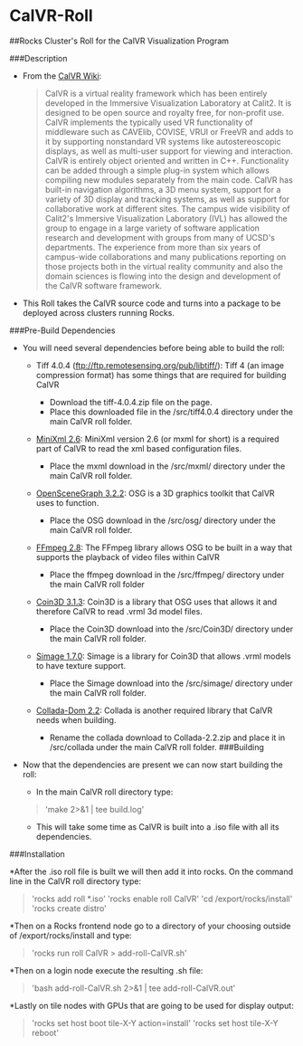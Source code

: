 # CalVR-Roll
##Rocks Cluster's Roll for the CalVR Visualization Program

###Description

 *  From the [CalVR Wiki](http://ivl.calit2.net/wiki/index.php/CalVR):

	> CalVR is a virtual reality framework which has been entirely developed in the Immersive Visualization Laboratory at Calit2. It is designed to be open source and royalty free, for non-profit use. CalVR implements the typically used VR functionality of middleware such as CAVElib, COVISE, VRUI or FreeVR and adds to it by supporting nonstandard VR systems like autostereoscopic displays, as well as multi-user support for viewing and interaction. CalVR is entirely object oriented and written in C++. Functionality can be added through a simple plug-in system which allows compiling new modules separately from the main code. CalVR has built-in navigation algorithms, a 3D menu system, support for a variety of 3D display and tracking systems, as well as support for collaborative work at different sites. The campus wide visibility of Calit2's Immersive Visualization Laboratory (IVL) has allowed the group to engage in a large variety of software application research and development with groups from many of UCSD's departments. The experience from more than six years of campus-wide collaborations and many publications reporting on those projects both in the virtual reality community and also the domain sciences is flowing into the design and development of the CalVR software framework. 

 * This Roll takes the CalVR source code and turns into a package to be deployed across clusters running Rocks.

###Pre-Build Dependencies

 * You will need several dependencies before being able to build the roll:
  
   * Tiff 4.0.4 (ftp://ftp.remotesensing.org/pub/libtiff/): Tiff 4 (an image compression format) has some things that are required for building CalVR
     - Download the tiff-4.0.4.zip file on the page.
     - Place this downloaded file in the /src/tiff4.0.4 directory under the main CalVR roll folder.

   * [MiniXml 2.6](http://www.msweet.org/files/project3/mxml-2.6.tar.gz): MiniXml version 2.6 (or mxml for short) is a required part of CalVR to read the xml based configuration files.
     - Place the mxml download in the /src/mxml/ directory under the main CalVR roll folder.

   * [OpenSceneGraph 3.2.2](http://trac.openscenegraph.org/downloads/developer_releases/OpenSceneGraph-3.2.2.zip): OSG is a 3D graphics toolkit that CalVR uses to function.
     - Place the OSG download in the /src/osg/ directory under the main CalVR roll folder.

   * [FFmpeg 2.8](http://ffmpeg.org/releases/ffmpeg-2.8.tar.bz2): The FFmpeg library allows OSG to be built in a way that supports the playback of video files within CalVR
     - Place the ffmpeg download in the /src/ffmpeg/ directory under the main CalVR roll folder

   * [Coin3D 3.1.3](https://bitbucket.org/Coin3D/coin/downloads/Coin-3.1.3.zip): Coin3D is a library that OSG uses that allows it and therefore CalVR to read .vrml 3d model files.
     - Place the Coin3D download into the /src/Coin3D/ directory under the main CalVR roll folder.

   * [Simage 1.7.0](https://bitbucket.org/Coin3D/coin/downloads/simage-1.7.0.zip): Simage is a library for Coin3D that allows .vrml models to have texture support.
     - Place the Simage download into the /src/simage/ directory under the main CalVR roll folder.
   
   * [Collada-Dom 2.2](http://sourceforge.net/projects/collada-dom/files/Collada%20DOM/Collada%20DOM%202.2/Collada%20DOM%202.2.zip/download): Collada is another required library that CalVR needs when building.
     - Rename the collada download to Collada-2.2.zip and place it in /src/collada under the main CalVR roll folder. 
###Building
 
 * Now that the dependencies are present we can now start building the roll:

   * In the main CalVR roll directory type:
	> 'make 2>&1 | tee build.log'
   * This will take some time as CalVR is built into a .iso file with all its dependencies.

###Installation

 *After the .iso roll file is built we will then add it into rocks. On the command line in the CalVR roll directory type:

  > 'rocks add roll *.iso'
  > 'rocks enable roll CalVR'
  > 'cd /export/rocks/install'
  > 'rocks create distro'

 *Then on a Rocks frontend node go to a directory of your choosing outside of /export/rocks/install and type:

  > 'rocks run roll CalVR > add-roll-CalVR.sh'

 *Then on a login node execute the resulting .sh file:

  > 'bash add-roll-CalVR.sh 2>&1 | tee add-roll-CalVR.out'

 *Lastly on tile nodes with GPUs that are going to be used for display output:

  > 'rocks set host boot tile-X-Y action=install'
  > 'rocks set host tile-X-Y reboot'
  


  
